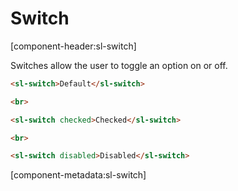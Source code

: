 # Switch

[component-header:sl-switch]

Switches allow the user to toggle an option on or off. 

```html preview
<sl-switch>Default</sl-switch>

<br>

<sl-switch checked>Checked</sl-switch>

<br>

<sl-switch disabled>Disabled</sl-switch>
```

[component-metadata:sl-switch]
